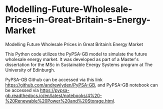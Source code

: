 # Modelling-Future-Wholesale-Prices-in-Great-Britain-s-Energy-Market
Modelling Future Wholesale Prices in Great Britain’s Energy Market

This Python code utilizes the PyPSA-GB model to simulate the future wholesale energy market. It was developed as part of a Master's dissertation for the MSc in Sustainable Energy Systems program at The University of Edinburgh.

PyPSA-GB Github can be accessed via this link https://github.com/andrewlyden/PyPSA-GB, and PyPSA-GB notebook can be accessed via https://pypsa-gb.readthedocs.io/en/latest/notebooks/4%20-%20Renewable%20Power%20and%20Storage.html.
